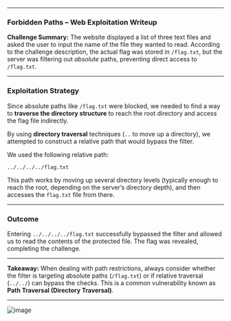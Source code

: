 
---

### Forbidden Paths – Web Exploitation Writeup

**Challenge Summary:**
The website displayed a list of three text files and asked the user to input the name of the file they wanted to read. According to the challenge description, the actual flag was stored in `/flag.txt`, but the server was filtering out *absolute* paths, preventing direct access to `/flag.txt`.

---

### Exploitation Strategy

Since absolute paths like `/flag.txt` were blocked, we needed to find a way to **traverse the directory structure** to reach the root directory and access the flag file indirectly.

By using **directory traversal** techniques (`..` to move up a directory), we attempted to construct a relative path that would bypass the filter.

We used the following relative path:

```
../../../../flag.txt
```

This path works by moving up several directory levels (typically enough to reach the root, depending on the server’s directory depth), and then accesses the `flag.txt` file from there.

---

### Outcome

Entering `../../../../flag.txt` successfully bypassed the filter and allowed us to read the contents of the protected file. The flag was revealed, completing the challenge.

---

**Takeaway:**
When dealing with path restrictions, always consider whether the filter is targeting absolute paths (`/flag.txt`) or if relative traversal (`../../`) can bypass the checks. This is a common vulnerability known as **Path Traversal (Directory Traversal)**.

---
![image](https://github.com/user-attachments/assets/428e5838-c213-4495-b748-305f0bb4aa19)

